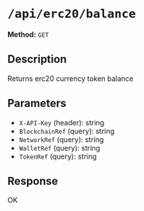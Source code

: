 # `/api/erc20/balance`

**Method:** `GET`  

## Description
Returns erc20 currency token balance



## Parameters
- `X-API-Key` (header): string
- `BlockchainRef` (query): string
- `NetworkRef` (query): string
- `WalletRef` (query): string
- `TokenRef` (query): string

## Response
OK
